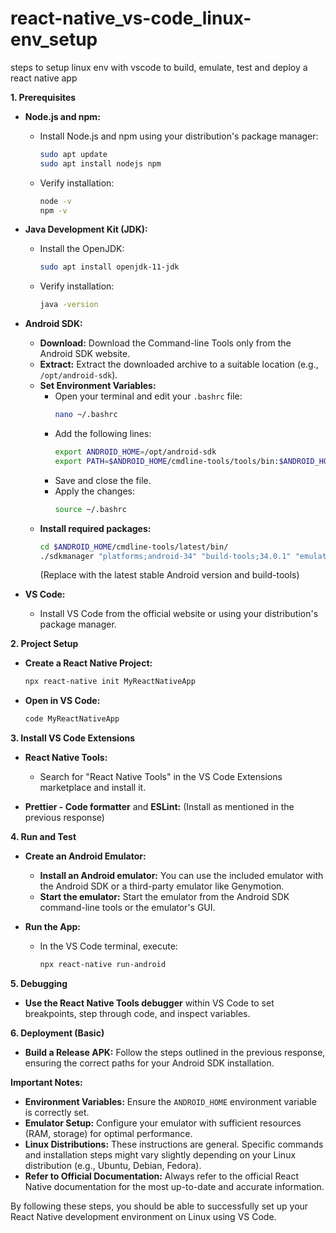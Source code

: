 # react-native_vs-code_linux-env_setup
steps to setup linux env with vscode to build, emulate, test and deploy a react native app


**1. Prerequisites**

* **Node.js and npm:**
    * Install Node.js and npm using your distribution's package manager:
        ```bash
        sudo apt update
        sudo apt install nodejs npm 
        ```
    * Verify installation:
        ```bash
        node -v 
        npm -v
        ```

* **Java Development Kit (JDK):**
    * Install the OpenJDK:
        ```bash
        sudo apt install openjdk-11-jdk 
        ```
    * Verify installation:
        ```bash
        java -version
        ```

* **Android SDK:**
    * **Download:** Download the Command-line Tools only from the Android SDK website.
    * **Extract:** Extract the downloaded archive to a suitable location (e.g., `/opt/android-sdk`).
    * **Set Environment Variables:**
        * Open your terminal and edit your `.bashrc` file:
            ```bash
            nano ~/.bashrc
            ```
        * Add the following lines:
            ```bash
            export ANDROID_HOME=/opt/android-sdk 
            export PATH=$ANDROID_HOME/cmdline-tools/tools/bin:$ANDROID_HOME/cmdline-tools/latest/bin:$PATH
            ```
        * Save and close the file.
        * Apply the changes:
            ```bash
            source ~/.bashrc
            ```
    * **Install required packages:**
        ```bash
        cd $ANDROID_HOME/cmdline-tools/latest/bin/
        ./sdkmanager "platforms;android-34" "build-tools;34.0.1" "emulator" 
        ``` 
        (Replace with the latest stable Android version and build-tools)

* **VS Code:**
    * Install VS Code from the official website or using your distribution's package manager.

**2. Project Setup**

* **Create a React Native Project:**
    ```bash
    npx react-native init MyReactNativeApp 
    ```

* **Open in VS Code:**
    ```bash
    code MyReactNativeApp
    ```

**3. Install VS Code Extensions**

* **React Native Tools:**
    * Search for "React Native Tools" in the VS Code Extensions marketplace and install it.

* **Prettier - Code formatter** and **ESLint:** (Install as mentioned in the previous response)

**4. Run and Test**

* **Create an Android Emulator:**
    * **Install an Android emulator:** You can use the included emulator with the Android SDK or a third-party emulator like Genymotion.
    * **Start the emulator:** Start the emulator from the Android SDK command-line tools or the emulator's GUI.

* **Run the App:**
    * In the VS Code terminal, execute:
        ```bash
        npx react-native run-android 
        ```

**5. Debugging**

* **Use the React Native Tools debugger** within VS Code to set breakpoints, step through code, and inspect variables.

**6. Deployment (Basic)**

* **Build a Release APK:** Follow the steps outlined in the previous response, ensuring the correct paths for your Android SDK installation.

**Important Notes:**

* **Environment Variables:** Ensure the `ANDROID_HOME` environment variable is correctly set.
* **Emulator Setup:** Configure your emulator with sufficient resources (RAM, storage) for optimal performance.
* **Linux Distributions:** These instructions are general. Specific commands and installation steps might vary slightly depending on your Linux distribution (e.g., Ubuntu, Debian, Fedora).
* **Refer to Official Documentation:** Always refer to the official React Native documentation for the most up-to-date and accurate information.

By following these steps, you should be able to successfully set up your React Native development environment on Linux using VS Code.
